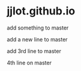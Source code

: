 # jjlot.github.io

add something to master

add a new line to master

add 3rd line to master

4th line on master

